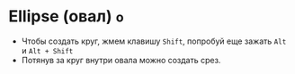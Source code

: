 # Ellipse (овал) `o`
* Чтобы создать круг, жмем клавишу `Shift`, попробуй еще зажать `Alt` и `Alt + Shift`
* Потянув за круг внутри овала можно создать срез.